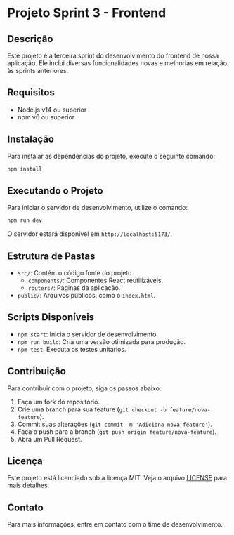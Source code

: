 # Projeto Sprint 3 - Frontend

## Descrição
Este projeto é a terceira sprint do desenvolvimento do frontend de nossa aplicação. Ele inclui diversas funcionalidades novas e melhorias em relação às sprints anteriores.

## Requisitos
- Node.js v14 ou superior
- npm v6 ou superior

## Instalação
Para instalar as dependências do projeto, execute o seguinte comando:
```bash
npm install
```

## Executando o Projeto
Para iniciar o servidor de desenvolvimento, utilize o comando:
```bash
npm run dev
```
O servidor estará disponível em `http://localhost:5173/`.

## Estrutura de Pastas
- `src/`: Contém o código fonte do projeto.
  - `components/`: Componentes React reutilizáveis.
  - `routers/`: Páginas da aplicação.
- `public/`: Arquivos públicos, como o `index.html`.

## Scripts Disponíveis
- `npm start`: Inicia o servidor de desenvolvimento.
- `npm run build`: Cria uma versão otimizada para produção.
- `npm test`: Executa os testes unitários.

## Contribuição
Para contribuir com o projeto, siga os passos abaixo:
1. Faça um fork do repositório.
2. Crie uma branch para sua feature (`git checkout -b feature/nova-feature`).
3. Commit suas alterações (`git commit -m 'Adiciona nova feature'`).
4. Faça o push para a branch (`git push origin feature/nova-feature`).
5. Abra um Pull Request.

## Licença
Este projeto está licenciado sob a licença MIT. Veja o arquivo [LICENSE](LICENSE) para mais detalhes.

## Contato
Para mais informações, entre em contato com o time de desenvolvimento.

